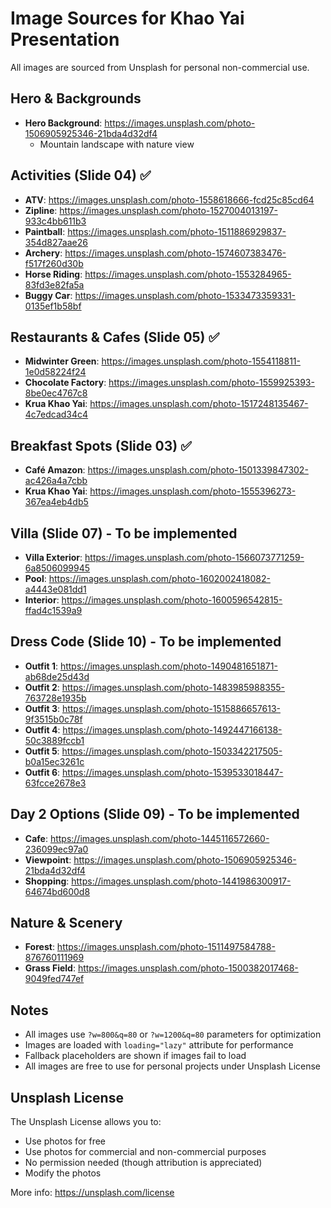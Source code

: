 # Image Sources for Khao Yai Presentation

All images are sourced from Unsplash for personal non-commercial use.

## Hero & Backgrounds
- **Hero Background**: https://images.unsplash.com/photo-1506905925346-21bda4d32df4
  - Mountain landscape with nature view
  
## Activities (Slide 04) ✅
- **ATV**: https://images.unsplash.com/photo-1558618666-fcd25c85cd64
- **Zipline**: https://images.unsplash.com/photo-1527004013197-933c4bb611b3
- **Paintball**: https://images.unsplash.com/photo-1511886929837-354d827aae26
- **Archery**: https://images.unsplash.com/photo-1574607383476-f517f260d30b
- **Horse Riding**: https://images.unsplash.com/photo-1553284965-83fd3e82fa5a
- **Buggy Car**: https://images.unsplash.com/photo-1533473359331-0135ef1b58bf

## Restaurants & Cafes (Slide 05) ✅
- **Midwinter Green**: https://images.unsplash.com/photo-1554118811-1e0d58224f24
- **Chocolate Factory**: https://images.unsplash.com/photo-1559925393-8be0ec4767c8
- **Krua Khao Yai**: https://images.unsplash.com/photo-1517248135467-4c7edcad34c4

## Breakfast Spots (Slide 03) ✅
- **Café Amazon**: https://images.unsplash.com/photo-1501339847302-ac426a4a7cbb
- **Krua Khao Yai**: https://images.unsplash.com/photo-1555396273-367ea4eb4db5

## Villa (Slide 07) - To be implemented
- **Villa Exterior**: https://images.unsplash.com/photo-1566073771259-6a8506099945
- **Pool**: https://images.unsplash.com/photo-1602002418082-a4443e081dd1
- **Interior**: https://images.unsplash.com/photo-1600596542815-ffad4c1539a9

## Dress Code (Slide 10) - To be implemented
- **Outfit 1**: https://images.unsplash.com/photo-1490481651871-ab68de25d43d
- **Outfit 2**: https://images.unsplash.com/photo-1483985988355-763728e1935b
- **Outfit 3**: https://images.unsplash.com/photo-1515886657613-9f3515b0c78f
- **Outfit 4**: https://images.unsplash.com/photo-1492447166138-50c3889fccb1
- **Outfit 5**: https://images.unsplash.com/photo-1503342217505-b0a15ec3261c
- **Outfit 6**: https://images.unsplash.com/photo-1539533018447-63fcce2678e3

## Day 2 Options (Slide 09) - To be implemented
- **Cafe**: https://images.unsplash.com/photo-1445116572660-236099ec97a0
- **Viewpoint**: https://images.unsplash.com/photo-1506905925346-21bda4d32df4
- **Shopping**: https://images.unsplash.com/photo-1441986300917-64674bd600d8

## Nature & Scenery
- **Forest**: https://images.unsplash.com/photo-1511497584788-876760111969
- **Grass Field**: https://images.unsplash.com/photo-1500382017468-9049fed747ef

## Notes
- All images use `?w=800&q=80` or `?w=1200&q=80` parameters for optimization
- Images are loaded with `loading="lazy"` attribute for performance
- Fallback placeholders are shown if images fail to load
- All images are free to use for personal projects under Unsplash License

## Unsplash License
The Unsplash License allows you to:
- Use photos for free
- Use photos for commercial and non-commercial purposes
- No permission needed (though attribution is appreciated)
- Modify the photos

More info: https://unsplash.com/license
